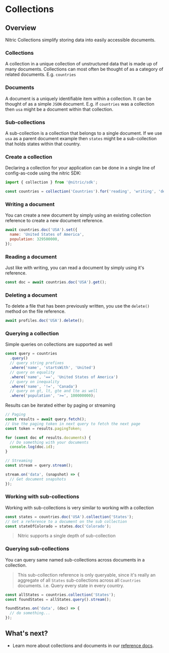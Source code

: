 # Collections

## Overview

Nitric Collections simplify storing data into easily accessible documents.

### Collections

A collection in a unique collection of unstructured data that is made up of many documents. Collections can most often be thought of as a category of related documents. E.g. `countries`

### Documents

A document is a uniquely identifiable item within a collection. It can be thought of as a simple `JSON` document. E.g. if `countries` was a collection then `usa` might be a document within that collection.

### Sub-collections

A sub-collection is a collection that belongs to a single document. If we use `usa` as a parent document example then `states` might be a sub-collection that holds states within that country.

### Create a collection

Declaring a collection for your application can be done in a single line of config-as-code using the nitric SDK:

```javascript
import { collection } from '@nitric/sdk';

const countries = collection('Countries').for('reading', 'writing', 'deleting');
```

### Writing a document

You can create a new document by simply using an existing collection reference to create a new document reference.

```javascript
await countries.doc('USA').set({
  name: 'United States of America',
  population: 329500000,
});
```

### Reading a document

Just like with writing, you can read a document by simply using it's reference.

```javascript
const doc = await countries.doc('USA').get();
```

### Deleting a document

To delete a file that has been previously written, you use the `delete()` method on the file reference.

```javascript
await profiles.doc('USA').delete();
```

### Querying a collection

Simple queries on collections are supported as well

```javascript
const query = countries
  .query()
  // query string prefixes
  .where('name', 'startsWith', 'United')
  // query on equality
  .where('name', '==', 'United States of America')
  // query on inequality
  .where('name', '!=', 'Canada')
  // query on gt, lt, gte and lte as well
  .where('population', '>=', 100000000);
```

Results can be iterated either by paging or streaming

```javascript
// Paging
const results = await query.fetch();
// Use the paging token in next query to fetch the next page
const token = results.pagingToken;

for (const doc of results.documents) {
  // Do something with your documents
  console.log(doc.id);
}

// Streaming
const stream = query.stream();

stream.on('data', (snapshot) => {
  // Get document snapshots
});
```

### Working with sub-collections

Working with sub-collections is very similar to working with a collection

```javascript
const states = countries.doc('USA').collection('States');
// Get a reference to a document on the sub collection
const stateOfColorado = states.doc('Colorado');
```

> Nitric supports a single depth of sub-collection

### Querying sub-collections

You can query same named sub-collections across documents in a collection.

> This sub-collection reference is only queryable, since it's really an aggregate of all `States` sub-collections across all `Countries` documents. i.e. Query every state in every country.

```javascript
const allStates = countries.collection('States');
const foundStates = allStates.query().stream();

foundStates.on('data', (doc) => {
  // do something...
});
```

## What's next?

<!-- TODO: ================= update link below with reference page ================= -->

- Learn more about collections and documents in our [reference docs]().
